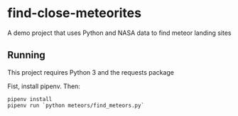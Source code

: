 # find-close-meteorites
A demo project that uses Python and NASA data to find meteor landing sites

## Running

This project requires Python 3 and the requests package

Fist, install pipenv. Then:

```
pipenv install
pipenv run `python meteors/find_meteors.py`
```
